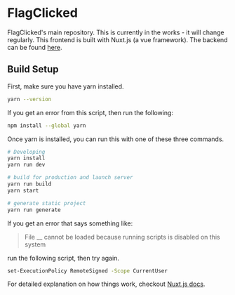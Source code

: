 # FlagClicked

FlagClicked's main repository. This is currently in the works - it will change regularly.
This frontend is built with Nuxt.js (a vue framework).
The backend can be found [here](https://github.com/FlagClicked/Backend).

## Build Setup

First, make sure you have yarn installed.

```bash
yarn --version
```

If you get an error from this script, then run the following:

```bash
npm install --global yarn
```

Once yarn is installed, you can run this with one of these three commands.

```bash
# Developing
yarn install
yarn run dev

# build for production and launch server
yarn run build
yarn start

# generate static project
yarn run generate
```

If you get an error that says something like:

> File \_\_ cannot be loaded because running scripts is disabled on this system

run the following script, then try again.

```bash
set-ExecutionPolicy RemoteSigned -Scope CurrentUser
```

For detailed explanation on how things work, checkout [Nuxt.js docs](https://nuxtjs.org).
